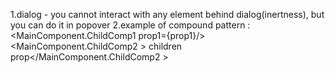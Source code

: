 1.dialog - you cannot interact with any element behind dialog(inertness), but you can do it in popover
2.example of compound pattern :
<MainComponent>
<MainComponent.ChildComp1 prop1={prop1}/>
<MainComponent.ChildComp2 > children prop</MainComponent.ChildComp2 >
</MainComponent> 

